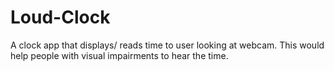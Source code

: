 # Loud-Clock
A clock app that displays/ reads time to user looking at webcam. This would help people with visual impairments to hear the time.
